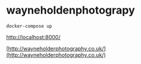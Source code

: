 # wayneholdenphotograpy

`docker-compose up`

[http://localhost:8000/](http://localhost:8000/)

[http://wayneholderphotography.co.uk/](http://wayneholderphotography.co.uk/)
